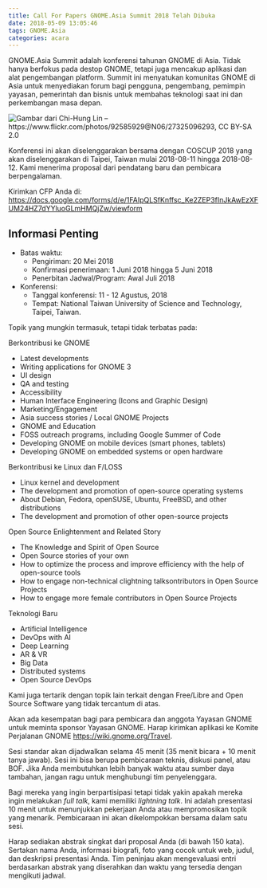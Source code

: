 ```yaml
---
title: Call For Papers GNOME.Asia Summit 2018 Telah Dibuka
date: 2018-05-09 13:05:46
tags: GNOME.Asia
categories: acara
---
```


GNOME.Asia Summit adalah konferensi tahunan GNOME di Asia. Tidak hanya berfokus pada destop GNOME, tetapi juga mencakup aplikasi dan alat pengembangan platform. Summit ini menyatukan komunitas GNOME di Asia untuk menyediakan forum bagi pengguna, pengembang, pemimpin yayasan, pemerintah dan bisnis untuk membahas teknologi saat ini dan perkembangan masa depan.

![Gambar dari Chi-Hung Lin – https://www.flickr.com/photos/92585929@N06/27325096293, CC BY-SA 2.0
](https://openingsource.org/wp-content/uploads/2018/04/National_Taiwan_University_of_Science_and_Technology_20160604.jpg)

Konferensi ini akan diselenggarakan bersama dengan COSCUP 2018 yang akan diselenggarakan di Taipei, Taiwan mulai 2018-08-11 hingga 2018-08-12. Kami menerima proposal dari pendatang baru dan pembicara berpengalaman.

Kirimkan CFP Anda di: https://docs.google.com/forms/d/e/1FAIpQLSfKnffsc_Ke2ZEP3fInJkAwEzXFUM24HZ7dYYluoGLmHMQjZw/viewform

## Informasi Penting

* Batas waktu:
    * Pengiriman: 20 Mei 2018
    * Konfirmasi penerimaan: 1 Juni 2018 hingga 5 Juni 2018
    * Penerbitan Jadwal/Program: Awal Juli 2018
* Konferensi:
    * Tanggal konferensi: 11 - 12 Agustus, 2018
    * Tempat: National Taiwan University of Science and Technology, Taipei, Taiwan.

Topik yang mungkin termasuk, tetapi tidak terbatas pada:

Berkontribusi ke GNOME
* Latest developments
* Writing applications for GNOME 3
* UI design
* QA and testing
* Accessibility
* Human Interface Engineering (Icons and Graphic Design)
* Marketing/Engagement
* Asia success stories / Local GNOME Projects
* GNOME and Education
* FOSS outreach programs, including Google Summer of Code
* Developing GNOME on mobile devices (smart phones, tablets)
* Developing GNOME on embedded systems or open hardware

Berkontribusi ke Linux dan F/LOSS
* Linux kernel and development
* The development and promotion of open-source operating systems
* About Debian, Fedora, openSUSE, Ubuntu, FreeBSD, and other distributions
* The development and promotion of other open-source projects

Open Source Enlightenment and Related Story

* The Knowledge and Spirit of Open Source
* Open Source stories of your own
* How to optimize the process and  improve efficiency with the help of open-source tools
* How to engage non-technical clightning talksontributors in Open Source Projects
* How to engage more female contributors in Open Source Projects
 
Teknologi Baru

* Artificial Intelligence
* DevOps with AI
* Deep Learning
* AR & VR
* Big Data
* Distributed systems
* Open Source DevOps

Kami juga tertarik dengan topik lain terkait dengan Free/Libre and Open Source Software yang tidak tercantum di atas.

Akan ada kesempatan bagi para pembicara dan anggota Yayasan GNOME untuk meminta sponsor Yayasan GNOME. Harap kirimkan aplikasi ke Komite Perjalanan GNOME https://wiki.gnome.org/Travel.

Sesi standar akan dijadwalkan selama 45 menit (35 menit bicara + 10 menit tanya jawab). Sesi ini bisa berupa pembicaraan teknis, diskusi panel, atau BOF. Jika Anda membutuhkan lebih banyak waktu atau sumber daya tambahan, jangan ragu untuk menghubungi tim penyelenggara.

Bagi mereka yang ingin berpartisipasi tetapi tidak yakin apakah mereka ingin melakukan *full talk*, kami memiliki *lightning talk*. Ini adalah presentasi 10 menit untuk menunjukkan pekerjaan Anda atau mempromosikan topik yang menarik. Pembicaraan ini akan dikelompokkan bersama dalam satu sesi.

Harap sediakan abstrak singkat dari proposal Anda (di bawah 150 kata). Sertakan nama Anda, informasi biografi, foto yang cocok untuk web, judul, dan deskripsi presentasi Anda. Tim peninjau akan mengevaluasi entri berdasarkan abstrak yang diserahkan dan waktu yang tersedia dengan mengikuti jadwal.
